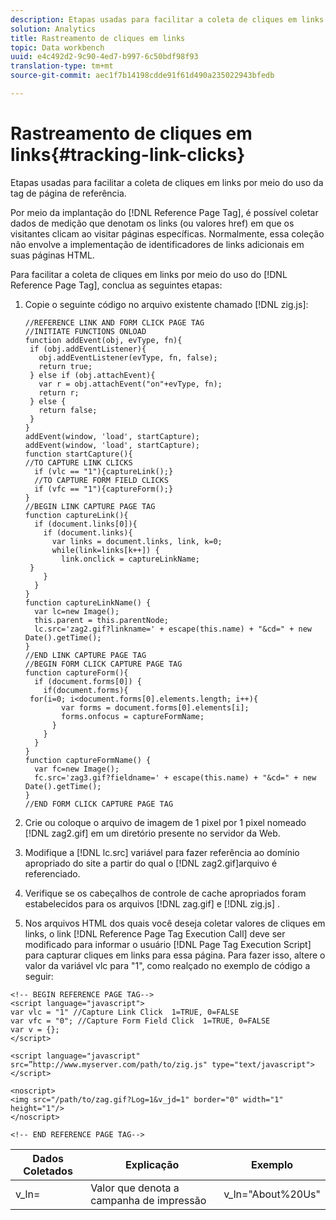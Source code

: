 ```yaml
---
description: Etapas usadas para facilitar a coleta de cliques em links por meio do uso da tag de página de referência.
solution: Analytics
title: Rastreamento de cliques em links
topic: Data workbench
uuid: e4c492d2-9c90-4ed7-b997-6c50bdf98f93
translation-type: tm+mt
source-git-commit: aec1f7b14198cdde91f61d490a235022943bfedb

---
```



# Rastreamento de cliques em links{#tracking-link-clicks}

Etapas usadas para facilitar a coleta de cliques em links por meio do uso da tag de página de referência.

Por meio da implantação do [!DNL Reference Page Tag], é possível coletar dados de medição que denotam os links (ou valores href) em que os visitantes clicam ao visitar páginas específicas. Normalmente, essa coleção não envolve a implementação de identificadores de links adicionais em suas páginas HTML.

Para facilitar a coleta de cliques em links por meio do uso do [!DNL Reference Page Tag], conclua as seguintes etapas:

1. Copie o seguinte código no arquivo existente chamado [!DNL zig.js]:

   ```
   //REFERENCE LINK AND FORM CLICK PAGE TAG 
   //INITIATE FUNCTIONS ONLOAD 
   function addEvent(obj, evType, fn){  
    if (obj.addEventListener){  
      obj.addEventListener(evType, fn, false);  
      return true;  
    } else if (obj.attachEvent){  
      var r = obj.attachEvent("on"+evType, fn);  
      return r;  
    } else {  
      return false;  
    }  
   } 
   addEvent(window, 'load', startCapture); 
   addEvent(window, 'load', startCapture); 
   function startCapture(){ 
   //TO CAPTURE LINK CLICKS 
     if (vlc == "1"){captureLink();} 
     //TO CAPTURE FORM FIELD CLICKS 
     if (vfc == "1"){captureForm();} 
   } 
   //BEGIN LINK CAPTURE PAGE TAG 
   function captureLink(){ 
     if (document.links[0]){ 
       if (document.links){ 
         var links = document.links, link, k=0; 
         while(link=links[k++]) { 
           link.onclick = captureLinkName; 
    } 
       } 
     } 
   } 
   function captureLinkName() { 
     var lc=new Image(); 
     this.parent = this.parentNode; 
     lc.src='zag2.gif?linkname=' + escape(this.name) + "&cd=" + new Date().getTime(); 
   } 
   //END LINK CAPTURE PAGE TAG 
   //BEGIN FORM CLICK CAPTURE PAGE TAG 
   function captureForm(){ 
     if (document.forms[0]) { 
       if(document.forms){ 
    for(i=0; i<document.forms[0].elements.length; i++){ 
           var forms = document.forms[0].elements[i]; 
           forms.onfocus = captureFormName; 
         } 
       } 
     } 
   } 
   function captureFormName() { 
     var fc=new Image(); 
     fc.src='zag3.gif?fieldname=' + escape(this.name) + "&cd=" + new Date().getTime(); 
   } 
   //END FORM CLICK CAPTURE PAGE TAG
   ```

1. Crie ou coloque o arquivo de imagem de 1 pixel por 1 pixel nomeado [!DNL zag2.gif] em um diretório presente no servidor da Web.
1. Modifique a [!DNL lc.src] variável para fazer referência ao domínio apropriado do site a partir do qual o [!DNL zag2.gif]arquivo é referenciado.

1. Verifique se os cabeçalhos de controle de cache apropriados foram estabelecidos para os arquivos [!DNL zag.gif] e [!DNL zig.js] .

1. Nos arquivos HTML dos quais você deseja coletar valores de cliques em links, o link [!DNL Reference Page Tag Execution Call] deve ser modificado para informar o usuário [!DNL Page Tag Execution Script] para capturar cliques em links para essa página. Para fazer isso, altere o valor da variável vlc para &quot;1&quot;, como realçado no exemplo de código a seguir:

```
<!-- BEGIN REFERENCE PAGE TAG--> 
<script language="javascript"> 
var vlc = "1" //Capture Link Click  1=TRUE, 0=FALSE 
var vfc = "0"; //Capture Form Field Click  1=TRUE, 0=FALSE 
var v = {}; 
</script> 
 
<script language="javascript" src=”http://www.myserver.com/path/to/zig.js" type="text/javascript"></script> 
 
<noscript> 
<img src="/path/to/zag.gif?Log=1&v_jd=1" border="0" width="1" height="1"/> 
</noscript> 
 
<!-- END REFERENCE PAGE TAG-->
```

| Dados Coletados | Explicação | Exemplo |
|---|---|---|
| v_ln= | Valor que denota a campanha de impressão | v_ln=&quot;About%20Us&quot; |

